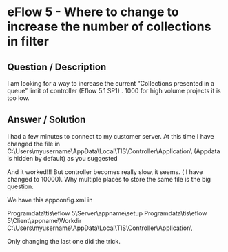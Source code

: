 # **eFlow 5 - Where to change to increase the number of collections in filter** #

## **Question / Description** ##

I am looking for a way to increase the current “Collections presented in a queue” limit of controller (Eflow 5.1 SP1) .   1000 for high volume projects it is too low.


## **Answer / Solution** ##

I had a few minutes to connect to my customer server. At this time I have changed the file in
C:\Users\myusername\AppData\Local\TIS\Controller\Application\   (Appdata is hidden by default)  as you suggested

And it worked!!!   But controller becomes really slow, it seems.  ( I have changed to 10000).  Why multiple places to store the same file is the big question.

We have this appconfig.xml in

Programdata\tis\eflow 5\Server\appname\setup
Programdata\tis\eflow 5\Client\appname\Workdir
C:\Users\myusername\AppData\Local\TIS\Controller\Application\   

Only changing the last one did the trick.
